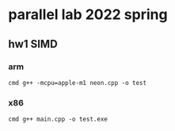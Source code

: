 # parallel lab 2022 spring

## hw1 SIMD
### arm
`cmd
g++ -mcpu=apple-m1 neon.cpp -o test
`
### x86

`cmd
g++ main.cpp -o test.exe
`

